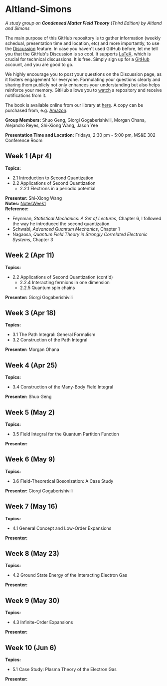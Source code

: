 # Altland-Simons
_A study group on **Condensed Matter Field Theory** (Third Edition) by Altland and Simons_

The main purpose of this GitHub repository is to gather information (weekly schedual, presentation time and location, etc) and more importantly, to use the [Discussion](https://github.com/shwangcmt/Altland-Simons/discussions) feature. In case you haven't used GitHub before, let me tell you that the GitHub's Discussion is so cool. It supports [LaTeX](https://docs.github.com/en/get-started/writing-on-github/working-with-advanced-formatting/writing-mathematical-expressions), which is crucial for technical discussions. It is free. Simply sign up for a [GitHub](https://github.com/signup) account, and you are good to go. 

We highly encourage you to post your questions on the Discussion page, as it fosters engagement for everyone. Formulating your questions clearly and sharing them publicly not only enhances your understanding but also helps reinforce your memory. GitHub allows you to [watch](https://docs.github.com/en/account-and-profile/managing-subscriptions-and-notifications-on-github/setting-up-notifications/configuring-notifications#configuring-your-watch-settings-for-an-individual-repository) a repository and receive notifications from it. 

The book is available online from our library at [here](https://search.library.ucr.edu/discovery/fulldisplay?docid=alma9919759025006531&context=L&vid=01CDL_RIV_INST:UCR&lang=en&search_scope=Everything&adaptor=Local%20Search%20Engine&isFrbr=true&tab=Everything&query=any,contains,altland%20simons&sortby=date_d&facet=frbrgroupid,include,9083417688746215883&offset=0). A copy can be purchased from, e.g. [Amazon](https://www.amazon.com/Condensed-Matter-Theory-Alexander-Altland/dp/1108494609/). 

**Group Members:** Shuo Geng, Giorgi Gogaberishivili, Morgan Ohana, Alejandro Reyes, Shi-Xiong Wang, Jason Yee

**Presentation Time and Location:** Fridays, 2:30 pm - 5:00 pm, MS&E 302 Conference Room

## Week 1 (Apr 4)  
**Topics:**
- 2.1 Introduction to Second Quantization  
- 2.2 Applications of Second Quantization  
  - 2.2.1 Electrons in a periodic potential  

**Presenter:** Shi-Xiong Wang  
**Notes:** [NotesWeek1](NotesWeek1.pdf)  
**Reference:**
- Feynman, *Statistical Mechanics: A Set of Lectures*, Chapter 6, I followed the way he introduced the second quantization. 
- Schwabl, *Advanced Quantum Mechanics*, Chapter 1
- Nagaosa, *Quantum Field Theory in Strongly Correlated Electronic Systems*, Chapter 3

## Week 2 (Apr 11)  
**Topics:**  
- 2.2 Applications of Second Quantization (cont'd)  
  - 2.2.4 Interacting fermions in one dimension  
  - 2.2.5 Quantum spin chains  
 
**Presenter:** Giorgi Gogaberishivili

## Week 3 (Apr 18)  
**Topics:**  
- 3.1 The Path Integral: General Formalism  
- 3.2 Construction of the Path Integral  
 
**Presenter:** Morgan Ohana

## Week 4 (Apr 25)  
**Topics:**  
- 3.4 Construction of the Many-Body Field Integral  

**Presenter:** Shuo Geng

## Week 5 (May 2)  
**Topics:**  
- 3.5 Field Integral for the Quantum Partition Function  

**Presenter:**  

## Week 6 (May 9)  
**Topics:**  
- 3.6 Field-Theoretical Bosonization: A Case Study  

**Presenter:** Giorgi Gogaberishivili

## Week 7 (May 16)  
**Topics:**  
- 4.1 General Concept and Low-Order Expansions  

**Presenter:**  

## Week 8 (May 23)  
**Topics:**  
- 4.2 Ground State Energy of the Interacting Electron Gas  

**Presenter:**  

## Week 9 (May 30)  
**Topics:**  
- 4.3 Infinite-Order Expansions  

**Presenter:**  

## Week 10 (Jun 6)  
**Topics:**  
- 5.1 Case Study: Plasma Theory of the Electron Gas  

**Presenter:**  
